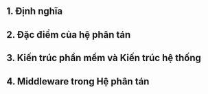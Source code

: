 ## 1. Định nghĩa

## 2. Đặc điểm của hệ phân tán

## 3. Kiến trúc phần mềm và Kiến trúc hệ thống

## 4. Middleware  trong Hệ phân tán
